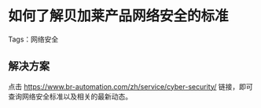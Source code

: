 # 如何了解贝加莱产品网络安全的标准
Tags：网络安全

## 解决方案
点击 https://www.br-automation.com/zh/service/cyber-security/
链接，即可查询网络安全标准以及相关的最新动态。
